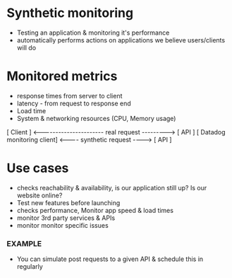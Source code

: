 # Synthetic monitoring

- Testing an application & monitoring it's performance  
- automatically performs actions on applications we believe users/clients will do 


# Monitored metrics
- response times from server to client
- latency - from request to response end
- Load time 
- System & networking resources (CPU, Memory usage)

[ Client ] <---------------------- real request ---------> [ API ]
[ Datadog monitoring client] <---- synthetic request ----> [ API ]

# Use cases
- checks reachability & availability, is our application still up? Is our website online?
- Test new features before launching
- checks performance, Monitor app speed & load times 
- monitor 3rd party services & APIs
- monitor monitor specific issues


### EXAMPLE
- You can simulate post requests to a given API & schedule this in regularly